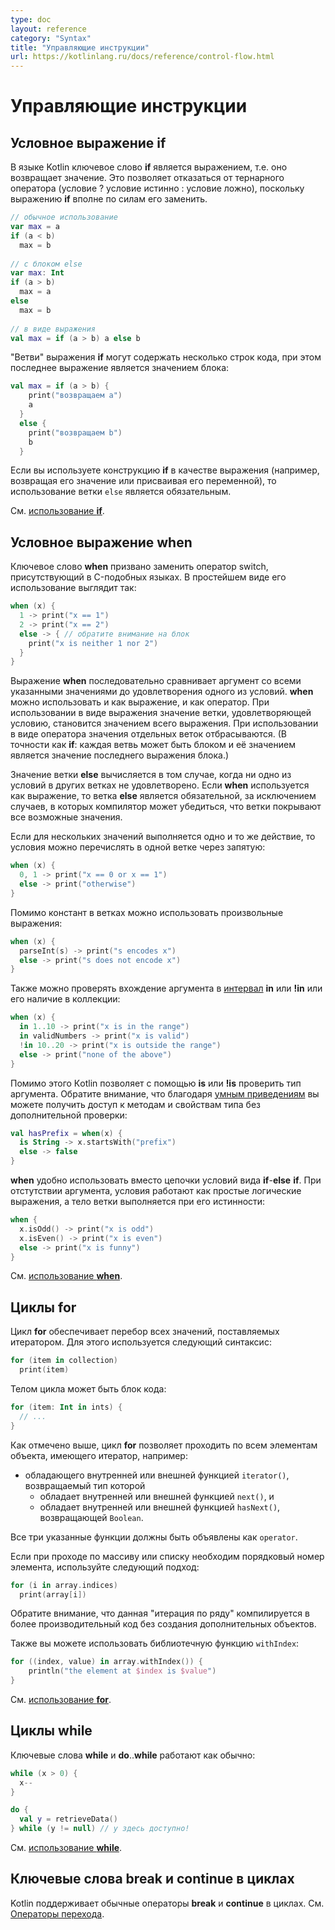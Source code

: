 ```yaml
---
type: doc
layout: reference
category: "Syntax"
title: "Управляющие инструкции"
url: https://kotlinlang.ru/docs/reference/control-flow.html
---
```


# Управляющие инструкции

<a name="if-expression"></a>

## Условное выражение <b class="keyword">if</b>

В языке Kotlin ключевое слово <b class="keyword">if</b> является выражением, т.е. оно возвращает значение.
Это позволяет отказаться от тернарного оператора (условие ? условие истинно : условие ложно), поскольку выражению <b class="keyword">if</b> вполне по силам его заменить.

```kotlin
// обычное использование 
var max = a 
if (a < b) 
  max = b 
 
// с блоком else 
var max: Int
if (a > b) 
  max = a 
else 
  max = b 
 
// в виде выражения 
val max = if (a > b) a else b
```

"Ветви" выражения <b class="keyword">if</b> могут содержать несколько строк кода, при этом последнее выражение является значением блока:

```kotlin
val max = if (a > b) { 
    print("возвращаем a") 
    a 
  } 
  else { 
    print("возвращаем b") 
    b 
  }
```

Если вы используете конструкцию <b class="keyword">if</b> в качестве выражения (например, возвращая его значение или присваивая его переменной), то использование ветки `else` является обязательным.

См. [использование <b class="keyword">if</b>](grammar.html#if).

<a name="when-expression"></a>

## Условное выражение <b class="keyword">when</b>

Ключевое слово <b class="keyword">when</b> призвано заменить оператор switch, присутствующий в C-подобных языках. В простейшем виде его использование выглядит так:

```kotlin
when (x) {
  1 -> print("x == 1")
  2 -> print("x == 2")
  else -> { // обратите внимание на блок
    print("x is neither 1 nor 2")
  }
}
```

Выражение <b class="keyword">when</b> последовательно сравнивает аргумент со всеми указанными значениями до удовлетворения одного из условий.
<b class="keyword">when</b> можно использовать и как выражение, и как оператор. При использовании в виде выражения значение ветки, удовлетворяющей условию, становится значением всего выражения. При использовании в виде оператора значения отдельных веток отбрасываются. (В точности как <b class="keyword">if</b>: каждая ветвь может быть блоком и её значением является значение последнего выражения блока.)

Значение ветки <b class="keyword">else</b> вычисляется в том случае, когда ни одно из условий в других ветках не удовлетворено.
Если <b class="keyword">when</b> используется как выражение, то ветка <b class="keyword">else</b> является обязательной, за исключением случаев, в которых компилятор может убедиться, что ветки покрывают все возможные значения. 


Если для нескольких значений выполняется одно и то же действие, то условия можно перечислять в одной ветке через запятую:

```kotlin
when (x) {
  0, 1 -> print("x == 0 or x == 1")
  else -> print("otherwise")
}
```

Помимо констант в ветках можно использовать произвольные выражения:

```kotlin
when (x) {
  parseInt(s) -> print("s encodes x")
  else -> print("s does not encode x")
}
```

Также можно проверять вхождение аргумента в [интервал](ranges.html) <b class="keyword">in</b> или <b class="keyword">!in</b> или его наличие в коллекции:

```kotlin
when (x) {
  in 1..10 -> print("x is in the range")
  in validNumbers -> print("x is valid")
  !in 10..20 -> print("x is outside the range")
  else -> print("none of the above")
}
```

Помимо этого Кotlin позволяет с помощью <b class="keyword">is</b> или <b class="keyword">!is</b> проверить тип аргумента. Обратите внимание, что благодаря [умным приведениям](typecasts.html#smart-casts) вы можете получить доступ к методам и свойствам типа без дополнительной проверки:

```kotlin
val hasPrefix = when(x) {
  is String -> x.startsWith("prefix")
  else -> false
}
```

<b class="keyword">when</b> удобно использовать вместо цепочки условий вида <b class="keyword">if</b>-<b class="keyword">else</b> <b class="keyword">if</b>. При отстутствии аргумента, условия работают как простые логические выражения, а тело ветки выполняется при его истинности:

```kotlin
when {
  x.isOdd() -> print("x is odd")
  x.isEven() -> print("x is even")
  else -> print("x is funny")
}
```

См. [использование <b class="keyword">when</b>](grammar.html#when).

<a name="for-loops"></a>

## Циклы <b class="keyword">for</b>

Цикл <b class="keyword">for</b> обеспечивает перебор всех значений, поставляемых итератором. Для этого используется следующий синтаксис:

```kotlin
for (item in collection)
  print(item)
```

Телом цикла может быть блок кода:

```kotlin
for (item: Int in ints) {
  // ...
}
```

Как отмечено выше, цикл <b class="keyword">for</b> позволяет проходить по всем элементам объекта, имеющего итератор, например:

* обладающего внутренней или внешней функцией `iterator()`, возвращаемый тип которой
  * обладает внутренней или внешней функцией `next()`, и
  * обладает внутренней или внешней функцией `hasNext()`, возвращающей `Boolean`.

Все три указанные функции должны быть объявлены как `operator`.

Если при проходе по массиву или списку необходим порядковый номер элемента, используйте следующий подход:

```kotlin
for (i in array.indices)
  print(array[i])
```

Обратите внимание, что данная "итерация по ряду" компилируется в более производительный код без создания дополнительных объектов.

Также вы можете использовать библиотечную функцию `withIndex`:

```kotlin
for ((index, value) in array.withIndex()) {
    println("the element at $index is $value")
}
```

См. [использование <b class="keyword">for</b>](grammar.html#for).

<a name="while-loops"></a>

## Циклы <b class="keyword">while</b>

Ключевые слова <b class="keyword">while</b> и <b class="keyword">do</b>..<b class="keyword">while</b> работают как обычно:

```kotlin
while (x > 0) {
  x--
}

do {
  val y = retrieveData()
} while (y != null) // y здесь доступно!
```

См. [использование <b class="keyword">while</b>](grammar.html#while).

## Ключевые слова <b class="keyword">break</b> и <b class="keyword">continue</b> в циклах

Kotlin поддерживает обычные операторы <b class="keyword">break</b> и <b class="keyword">continue</b> в циклах. См. [Операторы перехода](returns.html).


